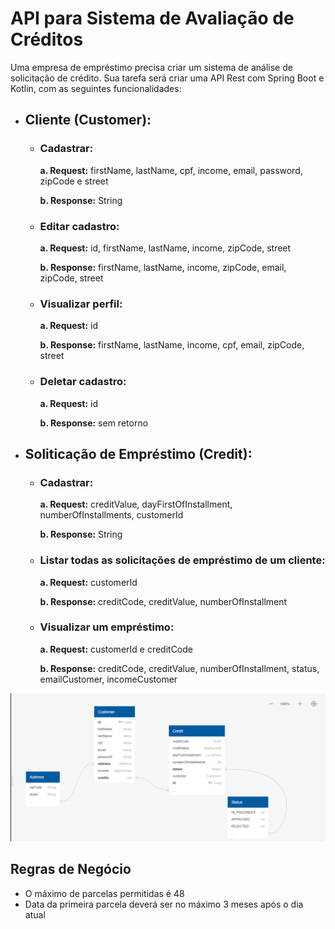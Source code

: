 # API para Sistema de Avaliação de Créditos

Uma empresa de empréstimo precisa criar um sistema de análise de solicitação de crédito. Sua tarefa será
criar uma API Rest com Spring Boot e Kotlin, com as seguintes funcionalidades:

* ## Cliente (Customer):
  * ### Cadastrar:
    **a. Request:** firstName, lastName, cpf, income, email, password, zipCode e street
    
    **b. Response:** String
  * ### Editar cadastro:
    **a. Request:** id, firstName, lastName, income, zipCode, street
    
    **b. Response:** firstName, lastName, income, zipCode, email, zipCode, street
  * ### Visualizar perfil:
    **a. Request:** id
  
    **b. Response:** firstName, lastName, income, cpf, email, zipCode, street
  * ### Deletar cadastro:
    **a. Request:** id
  
    **b. Response:** sem retorno
* ## Soliticação de Empréstimo (Credit):
    * ### Cadastrar:
      **a. Request:** creditValue, dayFirstOfInstallment, numberOfInstallments, customerId

      **b. Response:** String
    * ### Listar todas as solicitações de empréstimo de um cliente:
      **a. Request:** customerId

      **b. Response:** creditCode, creditValue, numberOfInstallment
    * ### Visualizar um empréstimo:
      **a. Request:** customerId e creditCode

      **b. Response:** creditCode, creditValue, numberOfInstallment, status, emailCustomer, incomeCustomer

![Modelagem](modelagem.png)

## Regras de Negócio
* O máximo de parcelas permitidas é 48
* Data da primeira parcela deverá ser no máximo 3 meses após o dia atual
